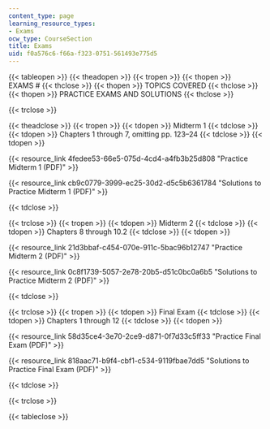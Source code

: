 ```yaml
---
content_type: page
learning_resource_types:
- Exams
ocw_type: CourseSection
title: Exams
uid: f0a576c6-f66a-f323-0751-561493e775d5
---
```


{{< tableopen >}}
{{< theadopen >}}
{{< tropen >}}
{{< thopen >}}
EXAMS #
{{< thclose >}}
{{< thopen >}}
TOPICS COVERED
{{< thclose >}}
{{< thopen >}}
PRACTICE EXAMS AND SOLUTIONS
{{< thclose >}}

{{< trclose >}}

{{< theadclose >}}
{{< tropen >}}
{{< tdopen >}}
Midterm 1
{{< tdclose >}}
{{< tdopen >}}
Chapters 1 through 7, omitting pp. 123–24
{{< tdclose >}}
{{< tdopen >}}


{{< resource_link 4fedee53-66e5-075d-4cd4-a4fb3b25d808 "Practice Midterm 1 (PDF)" >}}

{{< resource_link cb9c0779-3999-ec25-30d2-d5c5b6361784 "Solutions to Practice Midterm 1 (PDF)" >}}


{{< tdclose >}}

{{< trclose >}}
{{< tropen >}}
{{< tdopen >}}
Midterm 2
{{< tdclose >}}
{{< tdopen >}}
Chapters 8 through 10.2
{{< tdclose >}}
{{< tdopen >}}


{{< resource_link 21d3bbaf-c454-070e-911c-5bac96b12747 "Practice Midterm 2 (PDF)" >}}

{{< resource_link 0c8f1739-5057-2e78-20b5-d51c0bc0a6b5 "Solutions to Practice Midterm 2 (PDF)" >}}


{{< tdclose >}}

{{< trclose >}}
{{< tropen >}}
{{< tdopen >}}
Final Exam
{{< tdclose >}}
{{< tdopen >}}
Chapters 1 through 12
{{< tdclose >}}
{{< tdopen >}}


{{< resource_link 58d35ce4-3e70-2ce9-d871-0f7d33c5ff33 "Practice Final Exam (PDF)" >}}

{{< resource_link 818aac71-b9f4-cbf1-c534-9119fbae7dd5 "Solutions to Practice Final Exam (PDF)" >}}


{{< tdclose >}}

{{< trclose >}}

{{< tableclose >}}